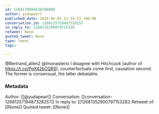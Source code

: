 ```yaml
---
id: 1268139084620288000
author: yudapearl
published_date: 2020-06-03 11:14:53 +00:00
conversation_id: 1268125719487328257
in_reply_to: 1268135290079715328
retweet: None
quoted_tweet: None
type: tweet
tags:

---
```


@Bertrand_allen2 @lmonasterio I disagree with Hitchcock (author of https://t.co/PpX42bCQRS), counterfactuals come first, causation second. The former is consensual, the latter debatable.

### Metadata

Author: [[@yudapearl]]
Conversation: [[conversation-1268125719487328257]]
In reply to: [[1268135290079715328]]
Retweet of: [[None]]
Quoted tweet: [[None]]
